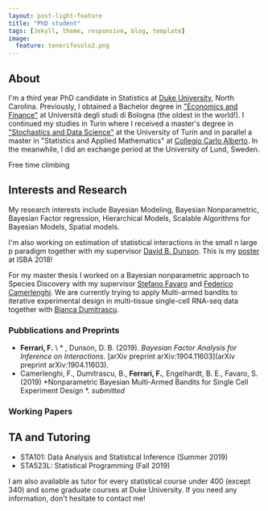 ```yaml
---
layout: post-light-feature
title: "PhD student"
tags: [Jekyll, theme, responsive, blog, template]
image:
  feature: tenerifesolo2.png
---
```


## About
I'm a third year PhD candidate in Statistics at [Duke University](http://stat.duke.edu), North Carolina. Previously, I obtained a Bachelor degree in ["Economics and Finance"](http://corsi.unibo.it/1cycle/EconomicsFinance/Pages/default.aspx) at Università degli studi di Bologna (the oldest in the world!). I continued my studies in Turin where I received a master's degree in ["Stochastics and Data Science"](http://www.master-sds.unito.it/do/home.pl) at the University of Turin and in parallel a master in "Statistics and Applied Mathematics" at [Collegio Carlo Alberto](http://carloalberto.org). In the meanwhile, I did an exchange period at the University of Lund, Sweden. 

Free time climbing


## Interests and Research  
My research interests include Bayesian Modeling, Bayesian Nonparametric, Bayesian Factor regression, Hierarchical Models, Scalable Algorithms for Bayesian Models, Spatial models.

I'm also working on estimation of statistical interactions in the small n large p paradigm together with my supervisor [David B. Dunson](https://www2.stat.duke.edu/~dunson/). This is my [poster](/poster_federico.pdf) at ISBA 2018!

For my master thesis I worked on a Bayesian nonparametric approach to Species Discovery with my supervisor [Stefano Favaro](http://www.carloalberto.org/people/faculty/fellows/favaro/) and [Federico Camerlenghi](http://www-dimat.unipv.it/~camerlenghi/). We are currently trying to apply Multi-armed bandits to iterative experimental design in multi-tissue single-cell RNA-seq data together with [Bianca Dumitrascu](https://b2du.github.io/). 

### Pubblications and Preprints

* **Ferrari, F.** \ * \, Dunson, D. B. (2019). *Bayesian Factor Analysis for Inference on Interactions.* [arXiv preprint arXiv:1904.11603](arXiv preprint arXiv:1904.11603).
* Camerlenghi, F., Dumitrascu, B., **Ferrari, F.**, Engelhardt, B. E., Favaro, S. (2019) *Nonparametric Bayesian Multi-Armed Bandits for Single Cell Experiment Design *. _submitted_

### Working Papers





## TA and Tutoring
* STA101: Data Analysis and Statistical Inference (Summer 2019)
* STA523L: Statistical Programming (Fall 2019)

I am also available as tutor for every statistical course under 400 (except 340) and some graduate courses at Duke University. If you need any information, don't hesitate to contact me! 
